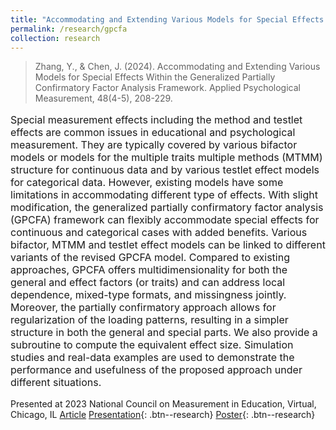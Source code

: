 ```yaml
---
title: "Accommodating and Extending Various Models for Special Effects Within the Generalized Partially Confirmatory Factor Analysis Framework"
permalink: /research/gpcfa
collection: research
---
```


<style>
.thumbnailnrc {
    background-color: black;
    height: 275px;
    display: inline-block; 
    background-size: cover; 
    background-position: center center;
    background-repeat: no-repeat;
}
</style>

> Zhang, Y., & Chen, J. (2024). Accommodating and Extending Various Models for Special Effects Within the Generalized Partially Confirmatory Factor Analysis Framework. Applied Psychological Measurement, 48(4-5), 208-229. 

<p style="font-size: 12pt; width: 100%; text-align: left;">Special measurement effects including the method and testlet effects are common issues in educational and psychological measurement. They are typically covered by various bifactor models or models for the multiple traits multiple methods (MTMM) structure for continuous data and by various testlet effect models for categorical data. However, existing models have some limitations in accommodating different type of effects. With slight modification, the generalized partially confirmatory factor analysis (GPCFA) framework can flexibly accommodate special effects for continuous and categorical cases with added benefits. Various bifactor, MTMM and testlet effect models can be linked to different variants of the revised GPCFA model. Compared to existing approaches, GPCFA offers multidimensionality for both the general and effect factors (or traits) and can address local dependence, mixed-type formats, and missingness jointly. Moreover, the partially confirmatory approach allows for regularization of the loading patterns, resulting in a simpler structure in both the general and special parts. We also provide a subroutine to compute the equivalent effect size. Simulation studies and real-data examples are used to demonstrate the performance and usefulness of the proposed approach under different situations.</p> 

Presented at 2023 National Council on Measurement in Education, Virtual, Chicago, IL
[Article]("https://doi.org/10.1177/01466216241261704")
[Presentation](/files/html/posts/NCME_SE_pre.html){: .btn--research} 
[Poster](/files/pdf/research/NCME2023poster.pdf){: .btn--research}


